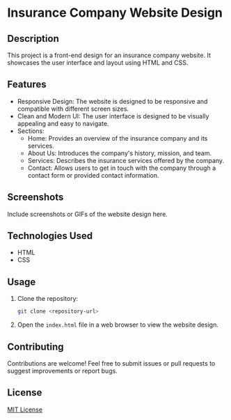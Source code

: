 # Insurance Company Website Design

## Description
This project is a front-end design for an insurance company website. It showcases the user interface and layout using HTML and CSS.

## Features
- Responsive Design: The website is designed to be responsive and compatible with different screen sizes.
- Clean and Modern UI: The user interface is designed to be visually appealing and easy to navigate.
- Sections:
    - Home: Provides an overview of the insurance company and its services.
    - About Us: Introduces the company's history, mission, and team.
    - Services: Describes the insurance services offered by the company.
    - Contact: Allows users to get in touch with the company through a contact form or provided contact information.

## Screenshots
Include screenshots or GIFs of the website design here.

## Technologies Used
- HTML
- CSS

## Usage
1. Clone the repository:
    ```bash
    git clone <repository-url>
    ```

2. Open the `index.html` file in a web browser to view the website design.

## Contributing
Contributions are welcome! Feel free to submit issues or pull requests to suggest improvements or report bugs.

## License
[MIT License](LICENSE)
